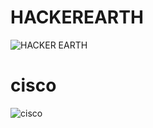 # HACKEREARTH
![HACKER EARTH](https://user-images.githubusercontent.com/98821055/153546435-f7757c4c-0ca5-430c-90a9-5e8aca820fad.png)

# cisco 
![cisco](https://user-images.githubusercontent.com/98821055/153547364-748147c2-65ad-4c2b-a4cd-c4b738c99b7e.png)
